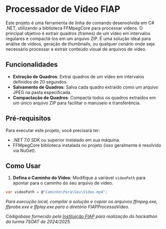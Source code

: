 # Processador de Vídeo FIAP

Este projeto é uma ferramenta de linha de comando desenvolvida em C# .NET, utilizando a biblioteca FFMpegCore para processar vídeos. O principal objetivo é extrair quadros (frames) de um vídeo em intervalos regulares e compactá-los em um arquivo ZIP. É uma solução ideal para análise de vídeos, geração de thumbnails, ou qualquer cenário onde seja necessário processar e extrair conteúdo visual de arquivos de vídeo.

## Funcionalidades

- **Extração de Quadros**: Extrai quadros de um vídeo em intervalos definidos de 20 segundos.
- **Salvamento de Quadros**: Salva cada quadro extraído como um arquivo JPEG na pasta especificada.
- **Compactação de Quadros**: Compacta todos os quadros extraídos em um único arquivo ZIP para facilitar o manuseio e transferência.

## Pré-requisitos

Para executar este projeto, você precisará ter:

- .NET 7.0 SDK ou superior instalado em sua máquina.
- FFMpegCore biblioteca instalada no projeto (isso geralmente é resolvido via NuGet).

## Como Usar

1. **Defina o Caminho do Vídeo**: Modifique a variável `videoPath` para apontar para o caminho do seu arquivo de vídeo.

```csharp
var videoPath = @"Caminho\Para\Seu\Vídeo.mp4";
```

  *Para execução local, compilar a solução e copiar os arquivos ffmpeg.exe, ffprobe.exe e ffplay.exe para o diretório FIAPProcessaVideo.*

*Códigobase fornecido pela [Instituição FIAP](https://github.com/FIAP) para realização do hackathon da turma 7SOAT de 2024/2025.*
